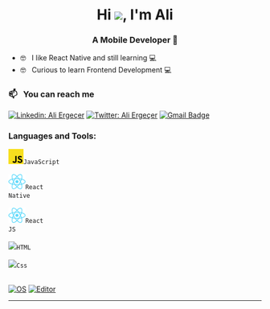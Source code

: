 <h1 align="center">Hi <img src="https://media.giphy.com/media/go3X4svFhKdzi/giphy.gif" width="30px">, I'm Ali</h1>
<h3 align="center">A Mobile Developer 👨 </h3>

<!-- <div align="center">
<h3>Spotify Now Playing 🎧</h3>

[![Spotify](https://spotify-now-playing-grvctczyq.vercel.app/api/spotify)](https://open.spotify.com/user/8va6cs1o44tff5ww9m12sh2ao)

</div> -->

- 🤓 &nbsp; I like React Native and still learning 💻
- 🤓 &nbsp; Curious to learn Frontend Development 💻

### 📫 &nbsp; You can reach me

[![Linkedin: Ali Ergeçer](https://img.shields.io/badge/-Ali%20Ergecer-blue?style=flat-square&logo=Linkedin&logoColor=white&link=https://www.linkedin.com/in/ali-erge%C3%A7er-bb848b6b/)](https://www.linkedin.com/in/ali-erge%C3%A7er-bb848b6b/)
[![Twitter: Ali Ergeçer](https://img.shields.io/twitter/url?label=Ali%20Ergecer&style=social&url=https://twitter.com/aliergcr)](https://twitter.com/aliergcr)
[![Gmail Badge](https://img.shields.io/badge/-Ali%20Ergecer-c14438?style=flat&logo=Gmail&logoColor=white&link=mailto:tsafaelmali@gmail.com)](mailto:aliergcr@gmail.com)

### Languages and Tools:

<code><img height="30" src="./assets/js.png">JavaScript</code></br></br>
<code><img height="30" src="./assets/rn.svg">React Native</code></br></br>
<code><img height="30" src="./assets/reactjs.svg">React JS</code></br></br>
<code><img height="30" src="https://en.wikipedia.org/wiki/File:HTML5_logo_and_wordmark.svg">HTML</code></br></br>
<code><img height="30" src="https://tr.wikipedia.org/wiki/Dosya:CSS3_logo_and_wordmark.svg">Css</code></br></br>

[![OS](https://img.shields.io/badge/OS-macOS-informational?style=flat-square&logo=apple&logoColor=white)](https://en.wikipedia.org/wiki/MacOS)
[![Editor](https://img.shields.io/badge/Editor-VSCode-blue?style=flat-square&logo=visual-studio-code&logoColor=white)](https://code.visualstudio.com/)

---
